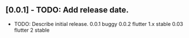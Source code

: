 ## [0.0.1] - TODO: Add release date.

* TODO: Describe initial release.
0.0.1 buggy
0.0.2 flutter 1.x stable
0.03 flutter 2 stable